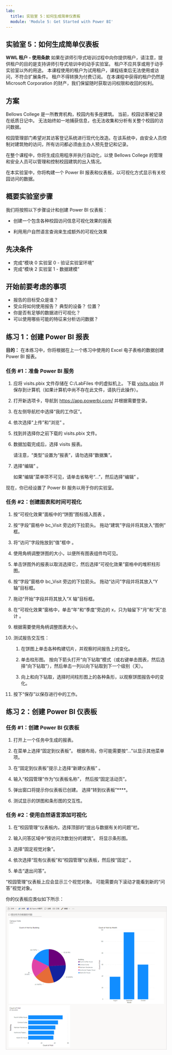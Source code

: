```yaml
---
lab:
  title: 实验室 5：如何生成简单仪表板
  module: 'Module 5: Get Started with Power BI'
---
```


## 实验室 5：如何生成简单仪表板

**WWL 租户 - 使用条款** 如果在讲师引导式培训过程中向你提供租户，请注意，提供租户的目的是支持讲师引导式培训中的动手实验室。 租户不应共享或用于动手实验室以外的用途。 本课程使用的租户为试用租户，课程结束后无法使用或访问，不符合扩展条件。 租户不得转换为付费订阅。 在本课程中获得的租户仍然是 Microsoft Corporation 的财产，我们保留随时获取访问权限和收回的权利。 

## 方案

Bellows College 是一所教育机构，校园内有多座建筑。 当前，校园访客被记录在纸质日记中。 无法始终如一地捕获信息，也无法收集和分析有关整个校园的访问数据。

校园管理部门希望对其访客登记系统进行现代化改造。在该系统中，由安全人员控制对建筑物的访问，所有访问都必须由主办人预先登记和记录。

在整个课程中，你将生成应用程序并执行自动化，以使 Bellows College 的管理和安全人员可以管理和控制校园建筑的出入情况。

在本实验室中，你将构建一个 Power BI 报表和仪表板，以可视化方式显示有关校园访问的数据。

## 概要实验室步骤

我们将按照以下步骤设计和创建 Power BI 仪表板：

-   创建一个包含各种校园访问信息可视化效果的报表

-   利用用户自然语言查询来生成额外的可视化效果

## 先决条件

- 完成“模块 0 实验室 0 - 验证实验室环境”
- 完成“模块 2 实验室 1 - 数据建模”

## 开始前要考虑的事项

-   报告的目标受众是谁？
-   受众将如何使用报告？ 典型的设备？ 位置？
-   你是否有足够的数据进行可视化？
-   可以使用哪些可能的特征来分析访问数据？

## 练习 1：创建 Power BI 报表

**目的：** 在本练习中，你将根据在上一个练习中使用的 Excel 电子表格的数据创建 Power BI 报表。

### 任务 \#1：准备 Power BI 服务

1.  应将 visits.pbix 文件存储在 C:/LabFiles 中的虚拟机上。 下载 [visits.pbix](https://github.com/MicrosoftLearning/PL-900-Microsoft-Power-Platform-Fundamentals/raw/master/Allfiles/visits.pbix) 并保存到计算机（如果计算机中尚不存在此文件，请执行此操作）。

2.  打开新选项卡，导航到 <https://app.powerbi.com/> 并根据需要登录。

3.  在左侧导航栏中选择“我的工作区”。

5.  依次选择“上传”和“浏览” 。

6.  找到并选择你之前下载的 visits.pbix 文件。 

7.  数据加载完成后，选择 visits 报表。

    请注意，“类型”设置为“报表”，请勿选择“数据集”。

8.  选择“编辑”  。 

    如果“编辑”菜单项不可见，请单击省略号“…”，然后选择“编辑”  。

现在，你已经设置了 Power BI 服务以用于你的实验室。


### 任务 \#2：创建图表和时间可视化

1.  按“可视化效果”面板中的“饼图”图标插入图表 。

2.  按“字段”窗格中 bc_Visit 旁边的下拉箭头。 拖动“建筑”字段并将其放入“图例” 框。

3.  将“访问”字段拖放到“值”框中 。

4.  使用角柄调整饼图的大小，以便所有图表组件均可见。

5.  单击饼图外的报表以取消选择它，然后选择“可视化效果”窗格中的堆积柱形图。

6.  按“字段”窗格中 bc_Visit 旁边的下拉箭头。 拖动“访问”字段并将其放入“Y 轴”目标框。

7.  拖动“开始”字段并将其放入“X 轴”目标框。

8.  在“可视化效果”窗格中，单击“年”和“季度”旁边的 x，只为轴留下“月”和“天”总计    。

9.  根据需要使用角柄调整图表大小。

10. 测试报告交互性：

    1.  在饼图上单击各种构建切片，并观察时间报告上的变化。

    2.  单击柱形图。 按向下箭头打开“向下钻取”模式（或右键单击图表，然后选择“向下钻取”），然后单击一列以向下钻取到下一个级别（天）。 

    3.  向上和向下钻取，选择时间柱形图上的各种条形，以观察饼图报告中的变化。

11. 按下“保存”以保存进行中的工作。

## 练习 2：创建 Power BI 仪表板

### 任务 \#1：创建 Power BI 仪表板

1.  打开上一个任务中生成的报表。

2.  在菜单上选择“固定到仪表板”。 根据布局，你可能需要按“...”以显示其他菜单项。

3.  在“固定到仪表板”提示上选择“新建仪表板” 。

4.  输入“校园管理”作为“仪表板名称”， 然后按“固定活动页”。

5.  弹出窗口将提示你仪表板已创建。 选择“转到仪表板”****。

6.  测试显示的饼图和条形图的交互性。

### 任务 \#2：使用自然语言添加可视化

1.  在“校园管理”仪表板内，选择顶部的“提出与数据有关的问题”栏。

2.  输入问答区域中“按访问次数划分的建筑”。 将显示条形图。

3.  选择“固定视觉对象”。

4.  依次选择“现有仪表板”和“校园管理”仪表板，然后按“固定”  。

5.  单击“退出问答”。

“校园管理”仪表板上应会显示三个视觉对象。 可能需要向下滚动才能看到新的“问答”视觉对象。

你的仪表板应类似如下所示：

![](media/5-powerbi-result.png)
